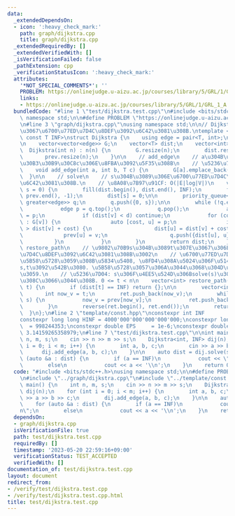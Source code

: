 ```yaml
---
data:
  _extendedDependsOn:
  - icon: ':heavy_check_mark:'
    path: graph/dijkstra.cpp
    title: graph/dijkstra.cpp
  _extendedRequiredBy: []
  _extendedVerifiedWith: []
  _isVerificationFailed: false
  _pathExtension: cpp
  _verificationStatusIcon: ':heavy_check_mark:'
  attributes:
    '*NOT_SPECIAL_COMMENTS*': ''
    PROBLEM: https://onlinejudge.u-aizu.ac.jp/courses/library/5/GRL/1/GRL_1_A
    links:
    - https://onlinejudge.u-aizu.ac.jp/courses/library/5/GRL/1/GRL_1_A
  bundledCode: "#line 1 \"test/dijkstra.test.cpp\"\n#include <bits/stdc++.h>\nusing\
    \ namespace std;\n\n#define PROBLEM \"https://onlinejudge.u-aizu.ac.jp/courses/library/5/GRL/1/GRL_1_A\"\
    \n#line 3 \"graph/dijkstra.cpp\"\nusing namespace std;\n\n// Dijkstra\n// dijkstra\u6CD5\
    \u3067\u6700\u77ED\u7D4C\u8DEF\u3092\u6C42\u3081\u308B.\ntemplate <typename T,\
    \ const T INF>\nstruct Dijkstra {\n    using edge = pair<T, int>;\n    int n;\n\
    \n    vector<vector<edge>> G;\n    vector<T> dist;\n    vector<int> prev;\n  \
    \  Dijkstra(int n) : n(n) {\n        G.resize(n);\n        dist.resize(n);\n \
    \       prev.resize(n);\n    }\n\n    // add_edge\n    // a\u304B\u3089b\u3078\
    \u30B3\u30B9\u30C8c\u306E\u8FBA\u3092\u5F35\u308B\n    // \u5236\u7D04: c >= 0\n\
    \    void add_edge(int a, int b, T c) {\n        G[a].emplace_back(c, b);\n  \
    \  }\n\n    // solve\n    // s\u304B\u3089\u306E\u6700\u77ED\u7D4C\u8DEF\u3092\
    \u6C42\u3081\u308B.\n    // \u8A08\u7B97\u91CF: O(|E|log|V|)\n    vector<T> solve(int\
    \ s = 0) {\n        fill(dist.begin(), dist.end(), INF);\n        fill(prev.begin(),\
    \ prev.end(), -1);\n        dist[s] = 0;\n\n        priority_queue<edge, vector<edge>,\
    \ greater<edge>> q;\n        q.push({0, s});\n\n        while (!q.empty()) {\n\
    \            edge p = q.top();\n            q.pop();\n            auto [d, v]\
    \ = p;\n            if (dist[v] < d) continue;\n            for (const auto &p\
    \ : G[v]) {\n                auto [cost, u] = p;\n                if (dist[u]\
    \ > dist[v] + cost) {\n                    dist[u] = dist[v] + cost;\n       \
    \             prev[u] = v;\n                    q.push({dist[u], u});\n      \
    \          }\n            }\n        }\n        return dist;\n    }\n\n    //\
    \ restore_path\n    // \u9802\u70B9s\u304B\u3089t\u307E\u3067\u306E\u6700\u77ED\
    \u7D4C\u8DEF\u3092\u6C42\u3081\u308B\u3002\n    // \u6700\u77ED\u7D4C\u8DEF\u304C\
    \u5B58\u5728\u3059\u308B\u5834\u5408, \u8FD4\u308A\u5024\u306F\u5148\u982D\u306B\
    s,t\u3092\u542B\u3080. \u5B58\u5728\u3057\u306A\u3044\u3068\u304D\u7A7A\u3092\u8FD4\
    \u3059.\n    // \u5236\u7D04: s\u306F\u4EE5\u524D\u306Bsolve(s)\u304C\u547C\u3070\
    \u308C\u3066\u3044\u308B. 0 <= t < n\n    vector<int> restore_path(int s, int\
    \ t) {\n        if (dist[t] == INF) return {};\n\n        vector<int> ret;\n \
    \       int now_v = t;\n        ret.push_back(now_v);\n        while (now_v !=\
    \ s) {\n            now_v = prev[now_v];\n            ret.push_back(now_v);\n\
    \        }\n        reverse(ret.begin(), ret.end());\n        return ret;\n  \
    \  }\n};\n#line 2 \"template/const.hpp\"\nconstexpr int INF        = 1000'000'000;\n\
    constexpr long long HINF = 4000'000'000'000'000'000;\nconstexpr long long MOD\
    \  = 998244353;\nconstexpr double EPS     = 1e-6;\nconstexpr double PI      =\
    \ 3.14159265358979;\n#line 7 \"test/dijkstra.test.cpp\"\n\nint main() {\n    int\
    \ n, m, s;\n    cin >> n >> m >> s;\n    Dijkstra<int, INF> dij(n);\n    for (int\
    \ i = 0; i < m; i++) {\n        int a, b, c;\n        cin >> a >> b >> c;\n  \
    \      dij.add_edge(a, b, c);\n    }\n\n    auto dist = dij.solve(s);\n    for\
    \ (auto &a : dist) {\n        if (a == INF)\n            cout << \"INF\\n\";\n\
    \        else\n            cout << a << '\\n';\n    }\n    return 0;\n}\n"
  code: "#include <bits/stdc++.h>\nusing namespace std;\n\n#define PROBLEM \"https://onlinejudge.u-aizu.ac.jp/courses/library/5/GRL/1/GRL_1_A\"\
    \n#include \"../graph/dijkstra.cpp\"\n#include \"../template/const.hpp\"\n\nint\
    \ main() {\n    int n, m, s;\n    cin >> n >> m >> s;\n    Dijkstra<int, INF>\
    \ dij(n);\n    for (int i = 0; i < m; i++) {\n        int a, b, c;\n        cin\
    \ >> a >> b >> c;\n        dij.add_edge(a, b, c);\n    }\n\n    auto dist = dij.solve(s);\n\
    \    for (auto &a : dist) {\n        if (a == INF)\n            cout << \"INF\\\
    n\";\n        else\n            cout << a << '\\n';\n    }\n    return 0;\n}"
  dependsOn:
  - graph/dijkstra.cpp
  isVerificationFile: true
  path: test/dijkstra.test.cpp
  requiredBy: []
  timestamp: '2023-05-20 22:59:16+09:00'
  verificationStatus: TEST_ACCEPTED
  verifiedWith: []
documentation_of: test/dijkstra.test.cpp
layout: document
redirect_from:
- /verify/test/dijkstra.test.cpp
- /verify/test/dijkstra.test.cpp.html
title: test/dijkstra.test.cpp
---
```

